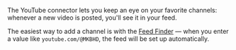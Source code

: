 The YouTube connector lets you keep an eye on your favorite channels: whenever a new video is posted, you'll see it in your feed.

The easiest way to add a channel is with the [Feed Finder](tapestry://feedfinder) — when you enter a value like `youtube.com/@MKBHD`, the feed will be set up automatically.